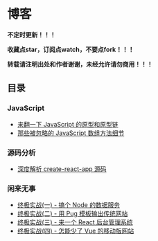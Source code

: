 # 博客

**不定时更新！！！**

**收藏点star，订阅点watch，不要点fork！！！**

**转载请注明出处和作者谢谢，未经允许请勿商用！！！**

## 目录

### JavaScript

  - [来翻一下 JavaScript 的原型和原型链](https://github.com/mintsweet/blog/issues/4)
  - [那些被忽略的 JavaScript 数组方法细节](https://github.com/mintsweet/blog/issues/5)

### 源码分析

  - [深度解析 create-react-app 源码](https://github.com/mintsweet/blog/issues/1)

### 闲来无事

  - [终极实战(一) - 搞个 Node 的数据服务](https://github.com/mintsweet/blog/issues/2)
  - [终极实战(二) - 用 Pug 模板输出传统网站](https://github.com/mintsweet/blog/issues/3)
  - [终极实战(三) - 来一个 React 后台管理系统](http://github.com/mintsweet/blog/issues/6)
  - [终极实战(四) - 怎能少了 Vue 的移动版网站](http://github.com/mintsweet/blog/issues/7)
